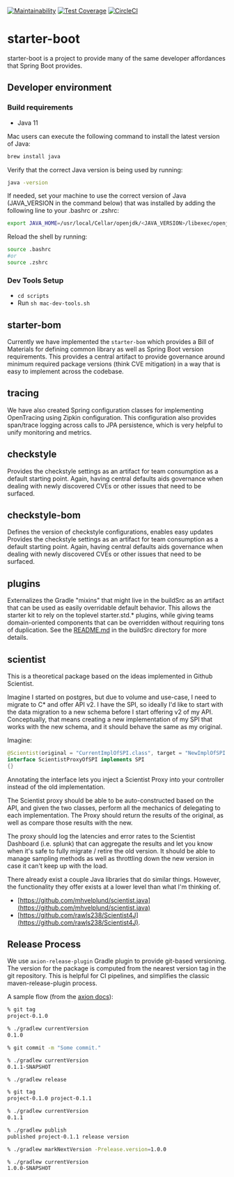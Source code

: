 [![Maintainability](https://api.codeclimate.com/v1/badges/FIXME_TOKEN/maintainability)](https://codeclimate.com/repos/FIXME_TOKEN/maintainability)
[![Test Coverage](https://api.codeclimate.com/v1/badges/FIXME_TOKEN/test_coverage)](https://codeclimate.com/repos/FIXME_TOKEN/test_coverage)
[![CircleCI](https://circleci.com/gh/ThoughtWorks-DPS/dps-starter-boot.svg?style=shield&circle-token=FIXME_TOKEN)](https://app.circleci.com/pipelines/github/ThoughtWorks-DPS/dps-starter-boot?branch=main)

# starter-boot

starter-boot is a project to provide many of the same developer affordances that Spring Boot provides.

## Developer environment

### Build requirements

- Java 11

Mac users can execute the following command to install the latest version of Java:

```bash
brew install java
```

Verify that the correct Java version is being used by running:

```bash
java -version
```

If needed, set your machine to use the correct version of Java (JAVA_VERSION in the command below) that was installed by
adding the following line to your .bashrc or .zshrc:

```bash
export JAVA_HOME=/usr/local/Cellar/openjdk/<JAVA_VERSION>/libexec/openjdk.jdk/Contents/Home 
```

Reload the shell by running:

```bash
source .bashrc
#or
source .zshrc
```

### Dev Tools Setup

- `cd scripts`
- Run `sh mac-dev-tools.sh`

## starter-bom

Currently we have implemented the `starter-bom` which provides a Bill of Materials for defining common library as well as  Spring Boot version requirements.
This provides a central artifact to provide governance around minimum required package versions (think CVE mitigation) in a way that is easy to implement across the codebase.

## tracing

We have also created Spring configuration classes for implementing OpenTracing using Zipkin configuration.
This configuration also provides span/trace logging across calls to JPA persistence, which is very helpful to unify monitoring and metrics.

## checkstyle

Provides the checkstyle settings as an artifact for team consumption as a default starting point.
Again, having central defaults aids governance when dealing with newly discovered CVEs or other issues that need to be surfaced.

## checkstyle-bom

Defines the version of checkstyle configurations, enables easy updates Provides the checkstyle settings as an artifact for team consumption as a default starting point.
Again, having central defaults aids governance when dealing with newly discovered CVEs or other issues that need to be surfaced.

## plugins

Externalizes the Gradle "mixins" that might live in the buildSrc as an artifact that can be used as easily overridable default behavior.
This allows the starter kit to rely on the toplevel starter.std.* plugins, while giving teams domain-oriented components that can be overridden without requiring tons of duplication.
See the [README.md](./buildSrc/README.md) in the buildSrc directory for more details.

## scientist

This is a theoretical package based on the ideas implemented in Github Scientist.

Imagine I started on postgres, but due to volume and use-case, I need to migrate to C* and offer API v2.
I have the SPI, so ideally I'd like to start with the data migration to a new schema before I start offering v2 of my API.
Conceptually, that means creating a new implementation of my SPI that works with the new schema, and it should behave the same as my original.

Imagine:

```java
@Scientist(original = "CurrentImplOfSPI.class", target = "NewImplOfSPI.class")
interface ScientistProxyOfSPI implements SPI 
{}
```

Annotating the interface lets you inject a Scientist Proxy into your controller instead of the old implementation.

The Scientist proxy should be able to be auto-constructed based on the API, and given the two classes, perform all the mechanics of delegating to each implementation.
The Proxy should return the results of the original, as well as compare those results with the new.

The proxy should log the latencies and error rates to the Scientist Dashboard (i.e. splunk) that can aggregate the results and let you know when it's safe to fully migrate / retire the old version.
It should be able to manage sampling methods as well as throttling down the new version in case it can't keep up with the load.

There already exist a couple Java libraries that do similar things.
However, the functionality they offer exists at a lower level than what I'm thinking of.

- [https://github.com/mhvelplund/scientist.java](https://github.com/mhvelplund/scientist.java)
- [https://github.com/rawls238/Scientist4J](https://github.com/rawls238/Scientist4J).

## Release Process

We use `axion-release-plugin` Gradle plugin to provide git-based versioning.
The version for the package is computed from the nearest version tag in the git repository.
This is helpful for CI pipelines, and simplifies the classic maven-release-plugin process.

A sample flow (from the [axion docs](https://axion-release-plugin.readthedocs.io/en/latest/)):

```bash
% git tag
project-0.1.0

% ./gradlew currentVersion
0.1.0

% git commit -m "Some commit."

% ./gradlew currentVersion
0.1.1-SNAPSHOT

% ./gradlew release

% git tag
project-0.1.0 project-0.1.1

% ./gradlew currentVersion
0.1.1

% ./gradlew publish
published project-0.1.1 release version

% ./gradlew markNextVersion -Prelease.version=1.0.0

% ./gradlew currentVersion
1.0.0-SNAPSHOT
```
